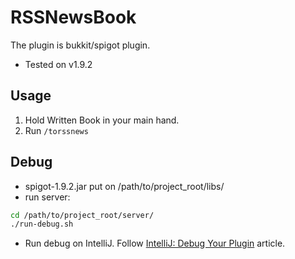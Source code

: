 
RSSNewsBook
=======================================

The plugin is bukkit/spigot plugin.

* Tested on v1.9.2

Usage
---------------------------------------

1. Hold Written Book in your main hand.
2. Run `/torssnews`



Debug
---------------------------------------

* spigot-1.9.2.jar put on /path/to/project\_root/libs/
* run server:

```sh
cd /path/to/project_root/server/
./run-debug.sh
```

* Run debug on IntelliJ. Follow [IntelliJ: Debug Your Plugin](https://www.spigotmc.org/wiki/intellij-debug-your-plugin/) article.


